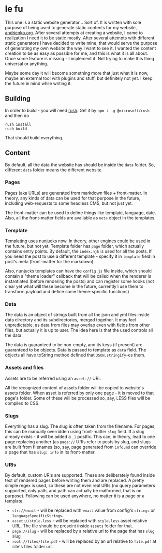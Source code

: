 # le fu
This one is a static website generator... Sort of. It is written with sole purpose of being used to generate static
contents for my website, [andrienko.org](https://andrienko.org). After several attempts at creating a website, I came
to realization I need it to be static mostly. After several attempts with different static generators I have decided to
write mine, that would serve the purpose of generating my own website the way I want to see it. I wanted the content
creation to be as easy as possible for me, and this is what it is all about. Once some feature is missing - I implement
it. Not trying to make this thing universal or anything.

Maybe some day it will become something more that just what it is now, maybe an external tool with plugins and stuff,
but definitely not yet. I keep the future in mind while writing it.

## Building

In order to build - you will need [rush](https://rushjs.io/). Get it by `npm i -g @microsoft/rush`
and then do

    rush install
    rush build

That should build everything.

## Content
By default, all the data the website has should be inside the `data` folder. So, different `data` folder means the
different website.

### Pages
Pages (aka URLs) are generated from markdown files + front-matter. In theory, any kinds of data can be used for that
purpose in the future, including web-requests to some headless CMS, but not just yet.

The front-matter can be used to define things like template, language, date. Also, all the front-matter fields are
available as `meta` object in the templates.

### Template
Templating uses nunjucks now. In theory, other engines could be used in the future, but not yet. Template folder has
`page` folder, which actually contains entry points. By default, the `index.njk` is used for all the posts. If you need
the post to use a different template - specify it in `template` field in post's meta (front-matter for the markdown).

Also, nunjucks templates can have the `config.js` file inside, which should contain a "theme loader" callback that will
be called when the renderer is instantiated (before rendering the posts) and can register some hooks (not clear yet
what will these become in the future, currently I use them to transform payload and define some theme-specific
functions)

### Data
The data is an object of strings built from all the json and yml files inside data directory and its subdirectories,
merged together. It may feel unpredictable, as data from files may overlap even with fields from other files,
but actually it is up to user. The idea here is that the used controls all the data.

The data is guaranteed to be non-empty, and its keys (if present) are guaranteed to be objects. Data is passed to
template as `data` field. The objects all have toString method defined that `JSON.stringify`-es them.

### Assets and files
Assets are to be referred using an `asset://` URI.

All the recognized content of assets folder will be copied to website's assets folder. When asset is referred by only
one page - it is moved to that page's folder. Some of these will be processed so, say, LESS files will be compiled to
CSS.

### Slugs
Everything has a slug. The slug is often taken from the filename. For pages, this can be manually overridden using
front-matter `slug` field. If a slug already exists - it will be added a `_1` postfix. This can, in theory, lead to
one page replacing another (as `page://` URIs refer to posts by slug, and slugs are built from filenames (so, say,
page generated from `info.md` can override a page that has `slug: info` in its front-matter.

### URIs
By default, custom URIs are supported. These are deliberately found inside text of rendered pages before writing them
and are replaced. A pretty simple regex is used, so these are not even real URIs (no query parameters supported, only
path, and path can actually be malformed, that is on purpose). Following can be used anywhere, no
matter it is a page or a template:

- `str://email` - will be replaced with `email` value from config's `strings` or `languageSpecificStrings`.
- `asset://style.less` - will be replaced with `style.less` asset relative URL. The file should be preseint inside
  `assets` folder for that.
- `page://slug` - will be replaced by a relative url to the page that has `slug` slug
- `root://files/file.pdf` - will be replaced by an url relative to `file.pdf` at site's files folder url.
